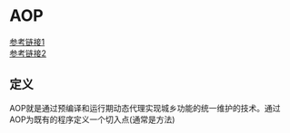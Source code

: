 # AOP       
[参考链接1](https://www.ibm.com/developerworks/cn/java/j-spring-boot-aop-web-log-processing-and-distributed-locking/index.html)     
[参考链接2](https://www.w3cschool.cn/wkspring/izae1h9w.html)        

## 定义

AOP就是通过预编译和运行期动态代理实现城乡功能的统一维护的技术。通过AOP为既有的程序定义一个切入点(通常是方法)
